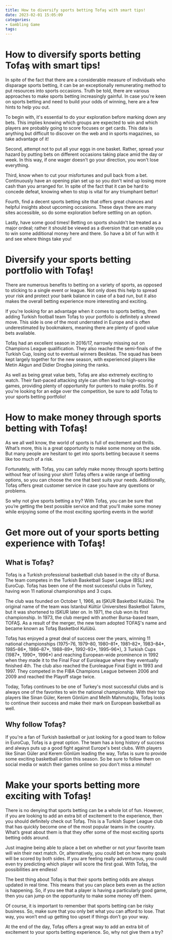 ```yaml
---
title: How to diversify sports betting Tofaş with smart tips!
date: 2023-02-01 15:05:09
categories:
- Gambling Game
tags:
---
```



#  How to diversify sports betting Tofaş with smart tips!

In spite of the fact that there are a considerable measure of individuals who disparage sports betting, it can be an exceptionally remunerating method to put resources into sports occasions. Truth be told, there are various approaches to make sports betting increasingly gainful. In case you're keen on sports betting and need to build your odds of winning, here are a few hints to help you out.

To begin with, it's essential to do your exploration before marking down any bets. This implies knowing which groups are expected to win and which players are probably going to score focuses or get cards. This data is anything but difficult to discover on the web and in sports magazines, so take advantage of it!

Second, attempt not to put all your eggs in one basket. Rather, spread your hazard by putting bets on different occasions taking place amid the day or week. In this way, if one wager doesn't go your direction, you won't lose everything.

Third, know when to cut your misfortunes and pull back from a bet. Continuously have an opening plan set up so you don't wind up losing more cash than you arranged for. In spite of the fact that it can be hard to concede defeat, knowing when to stop is vital for any triumphant bettor!

Fourth, find a decent sports betting site that offers great chances and helpful insights about upcoming occasions. These days there are many sites accessible, so do some exploration before settling on an option.

Lastly, have some good times! Betting on sports shouldn't be treated as a major ordeal; rather it should be viewed as a diversion that can enable you to win some additional money here and there. So have a bit of fun with it and see where things take you!

#  Diversify your sports betting portfolio with Tofaş!

There are numerous benefits to betting on a variety of sports, as opposed to sticking to a single event or league. Not only does this help to spread your risk and protect your bank balance in case of a bad run, but it also makes the overall betting experience more interesting and exciting.

If you're looking for an advantage when it comes to sports betting, then adding Turkish football team Tofaş to your portfolio is definitely a shrewd move. This side is one of the most underrated in Europe and is often underestimated by bookmakers, meaning there are plenty of good value bets available.

Tofaş had an excellent season in 2016/17, narrowly missing out on Champions League qualification. They also reached the semi-finals of the Turkish Cup, losing out to eventual winners Besiktas. The squad has been kept largely together for the new season, with experienced players like Metin Akgun and Didier Drogba joining the ranks.

As well as being great value bets, Tofaş are also extremely exciting to watch. Their fast-paced attacking style can often lead to high-scoring games, providing plenty of opportunity for punters to make profits. So if you're looking for an edge over the competition, be sure to add Tofaş to your sports betting portfolio!

#  How to make money through sports betting with Tofaş!

As we all well know, the world of sports is full of excitement and thrills. What’s more, this is a great opportunity to make some money on the side. But many people are hesitant to get into sports betting because it seems like too much of a risk.

Fortunately, with Tofaş, you can safely make money through sports betting without fear of losing your shirt! Tofaş offers a wide range of betting options, so you can choose the one that best suits your needs. Additionally, Tofaş offers great customer service in case you have any questions or problems.

So why not give sports betting a try? With Tofaş, you can be sure that you’re getting the best possible service and that you’ll make some money while enjoying some of the most exciting sporting events in the world!

#  Get more out of your sports betting experience with Tofaş!

 ## What is Tofaş?

Tofaş is a Turkish professional basketball club based in the city of Bursa. The team competes in the Turkish Basketball Super League (BSL) and EuroCup. Tofaş has been one of the most successful clubs in Turkey, having won 11 national championships and 3 cups.

The club was founded on October 1, 1966, as ISKUR Basketbol Kulübü. The original name of the team was Istanbul Kültür Üniversitesi Basketbol Takımı, but it was shortened to ISKUR later on. In 1971, the club won its first championship. In 1973, the club merged with another Bursa-based team, TOFAŞ. As a result of the merger, the new team adopted TOFAŞ's name and became known as Tofaş Basketbol Kulübü.

Tofaş has enjoyed a great deal of success over the years, winning 11 national championships (1975–76, 1979–80, 1980–81*, 1981–82*, 1983–84*, 1985–86*, 1986–87*, 1988–89*, 1992–93*, 1995–96*), 3 Turkish Cups (1987*, 1990*, 1996*) and reaching European-wide prominence in 1992 when they made it to the Final Four of Euroleague where they eventually finished 4th. The club also reached the Euroleague Final Eight in 1993 and 1997. They competed in the FIBA Champions League between 2006 and 2009 and reached the Playoff stage twice.

Today, Tofaş continues to be one of Turkey's most successful clubs and is always one of the favorites to win the national championship. With their top players like Sinan Güler, Kerem Gönlüm and Melih Mahmutoğlu, Tofaş looks to continue their success and make their mark on European basketball as well.

 ## Why follow Tofaş?

If you're a fan of Turkish basketball or just looking for a good team to follow in EuroCup, Tofaş is a great option. The team has a long history of success and always puts up a good fight against Europe's best clubs. With players like Sinan Güler and Kerem Gönlüm leading the way, Tofas is sure to provide some exciting basketball action this season. So be sure to follow them on social media or watch their games online so you don't miss a minute!

#  Make your sports betting more exciting with Tofaş!

There is no denying that sports betting can be a whole lot of fun. However, if you are looking to add an extra bit of excitement to the experience, then you should definitely check out Tofaş. This is a Turkish Super League club that has quickly become one of the most popular teams in the country. What’s great about them is that they offer some of the most exciting sports betting odds around.

Just imagine being able to place a bet on whether or not your favorite team will win their next match. Or, alternatively, you could bet on how many goals will be scored by both sides. If you are feeling really adventurous, you could even try predicting which player will score the first goal. With Tofaş, the possibilities are endless!

The best thing about Tofaş is that their sports betting odds are always updated in real time. This means that you can place bets even as the action is happening. So, if you see that a player is having a particularly good game, then you can jump on the opportunity to make some money off them.

Of course, it is important to remember that sports betting can be risky business. So, make sure that you only bet what you can afford to lose. That way, you won’t end up getting too upset if things don’t go your way.

At the end of the day, Tofaş offers a great way to add an extra bit of excitement to your sports betting experience. So, why not give them a try?